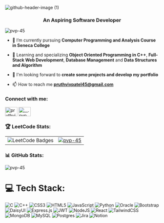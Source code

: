 

![github-header-image (1)](https://github.com/pvp-45/pvp-45/assets/96516070/520362c9-a6c8-407f-b5a7-30847a39750a)




<h3 align="center">An Aspiring Software Developer</h3>

<p align="left"> <img src="https://komarev.com/ghpvc/?username=pvp-45&label=Profile%20views&color=0e75b6&style=flat" alt="pvp-45" /> </p>

- 🔭 I’m currently pursuing **Computer Programming and Analysis Course in Seneca College**

- 🌱 Learning and specializing **Object Oriented Programming in C++**, **Full-Stack Web Development**, **Database Management** and **Data Structures and Algorithm**

- 🤝 I'm looking forward to **create some projects and develop my portfolio**

- 📫 How to reach me **pruthvivpatel45@gmail.com**

<h3 align="left">Connect with me:</h3>
<p align="left">
<a href="https://linkedin.com/in/pruthvi patel" target="blank"><img align="center" src="https://raw.githubusercontent.com/rahuldkjain/github-profile-readme-generator/master/src/images/icons/Social/linked-in-alt.svg" alt="pruthvi patel" height="30" width="40" /></a>
<a href="https://instagram.com/__.pvp_45.__" target="blank"><img align="center" src="https://raw.githubusercontent.com/rahuldkjain/github-profile-readme-generator/master/src/images/icons/Social/instagram.svg" alt="__.pvp_45.__" height="30" width="40" /></a>
</p>

<h3 align="left"> 🏆 LeetCode Stats:</h3>
<table>
  <tr>
    <td>
      <img align="center" src="https://leetcode-badge-showcase.vercel.app/api?username=pvp_45&theme=nightowl" alt="LeetCode Badges"/>
    </td>
    <td>
      <a href="https://leetcode.com/u/pvp_45/">
        <img align="center" src="https://leetcode.card.workers.dev/pvp_45?theme=dark&font=baloo&extension=null" alt="pvp-45" />
      </a>
    </td>
  </tr>
</table>

<h3 align="left"> 📊 GitHub Stats:</h3>
<p align="left">
  <img align="center" src="https://github-readme-stats.vercel.app/api/top-langs?username=pvp-45&show_icons=true&locale=en&layout=compact&theme=radical" alt="pvp-45"/> 
</p>

# 💻 Tech Stack:
![C](https://img.shields.io/badge/c-%2300599C.svg?style=for-the-badge&logo=c&logoColor=white) ![C++](https://img.shields.io/badge/c++-%2300599C.svg?style=for-the-badge&logo=c%2B%2B&logoColor=white) ![CSS3](https://img.shields.io/badge/css3-%231572B6.svg?style=for-the-badge&logo=css3&logoColor=white) ![HTML5](https://img.shields.io/badge/html5-%23E34F26.svg?style=for-the-badge&logo=html5&logoColor=white) ![JavaScript](https://img.shields.io/badge/javascript-%23323330.svg?style=for-the-badge&logo=javascript&logoColor=%23F7DF1E) ![Python](https://img.shields.io/badge/python-3670A0?style=for-the-badge&logo=python&logoColor=ffdd54) ![Oracle](https://img.shields.io/badge/Oracle-F80000?style=for-the-badge&logo=oracle&logoColor=white) ![Bootstrap](https://img.shields.io/badge/bootstrap-%238511FA.svg?style=for-the-badge&logo=bootstrap&logoColor=white) ![DaisyUI](https://img.shields.io/badge/daisyui-5A0EF8?style=for-the-badge&logo=daisyui&logoColor=white) ![Express.js](https://img.shields.io/badge/express.js-%23404d59.svg?style=for-the-badge&logo=express&logoColor=%2361DAFB) ![JWT](https://img.shields.io/badge/JWT-black?style=for-the-badge&logo=JSON%20web%20tokens) ![NodeJS](https://img.shields.io/badge/node.js-6DA55F?style=for-the-badge&logo=node.js&logoColor=white) ![React](https://img.shields.io/badge/react-%2320232a.svg?style=for-the-badge&logo=react&logoColor=%2361DAFB) ![TailwindCSS](https://img.shields.io/badge/tailwindcss-%2338B2AC.svg?style=for-the-badge&logo=tailwind-css&logoColor=white) ![MongoDB](https://img.shields.io/badge/MongoDB-%234ea94b.svg?style=for-the-badge&logo=mongodb&logoColor=white) ![MySQL](https://img.shields.io/badge/mysql-%2300000f.svg?style=for-the-badge&logo=mysql&logoColor=white) ![Postgres](https://img.shields.io/badge/postgres-%23316192.svg?style=for-the-badge&logo=postgresql&logoColor=white) ![Jira](https://img.shields.io/badge/jira-%230A0FFF.svg?style=for-the-badge&logo=jira&logoColor=white) ![Notion](https://img.shields.io/badge/Notion-%23000000.svg?style=for-the-badge&logo=notion&logoColor=white)









